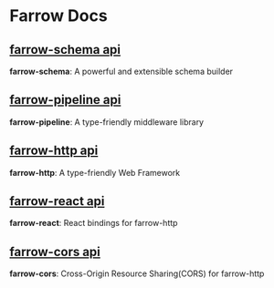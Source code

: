 # Farrow Docs

## [farrow-schema api](./schema.md)

**farrow-schema**: A powerful and extensible schema builder

## [farrow-pipeline api](./pipeline.md)

**farrow-pipeline**: A type-friendly middleware library

## [farrow-http api](./http.md)

**farrow-http**: A type-friendly Web Framework

## [farrow-react api](./react.md)

**farrow-react**: React bindings for farrow-http

## [farrow-cors api](./cors.md)

**farrow-cors**: Cross-Origin Resource Sharing(CORS) for farrow-http
